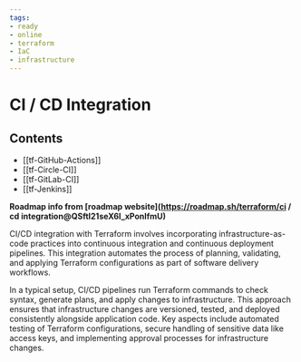```yaml
---
tags:
- ready
- online
- terraform
- IaC
- infrastructure
---
```


# CI / CD Integration

## Contents

- [[tf-GitHub-Actions]]
- [[tf-Circle-CI]]
- [[tf-GitLab-CI]]
- [[tf-Jenkins]]

__Roadmap info from [roadmap website](<https://roadmap.sh/terraform/ci> / cd integration@QSftI21seX6I_xPonlfmU)__

CI/CD integration with Terraform involves incorporating infrastructure-as-code practices into continuous integration and continuous deployment pipelines. This integration automates the process of planning, validating, and applying Terraform configurations as part of software delivery workflows.

In a typical setup, CI/CD pipelines run Terraform commands to check syntax, generate plans, and apply changes to infrastructure. This approach ensures that infrastructure changes are versioned, tested, and deployed consistently alongside application code. Key aspects include automated testing of Terraform configurations, secure handling of sensitive data like access keys, and implementing approval processes for infrastructure changes.
